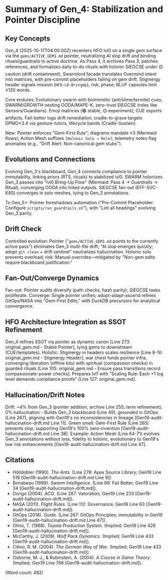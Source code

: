 # Summary of Gen_4: Stabilization and Pointer Discipline

## Key Concepts
Gen_4 (2025-10-17T04:00:00Z) recenters HFO lvl0 on a single gem surface via the `gems/ACTIVE_GEM1.md` pointer, neutralizing AI slop drift and binding rituals/guardrails to active doctrine. As Pass 4, it archives Pass 3, patches references, and formalizes daily to-do rituals with holonic SIEGCSE under 🟡 caution (drift containment). Swarmlord facade translates Overmind intent into matrices, with pre-commit placeholders failing on gem drift. Stigmergy header signals mission (`HFO-L0-BringUp`), risk, phase; BLUF capsules limit ≤120 words.

Core endures: Evolutionary swarm with biomimetic (ant/slime/termite) cues, SWARM/GROWTH nesting OODA/MAPE-K, zero-trust SIEGCSE (roles like Sensors/Guardians). Emoji matrices (🟢 stable, 🟡 experiment); CUE exports artifacts. Fail-better logs drift remediation; cradle-to-grave targets DPMO<3.4 via gesture-tutors, lifecycle bands (Cradle-Sustain).

New: Pointer enforces "Gem-First Rule"; diagrams mandate ≥3 (Mermaid flows); Action Mesh suffixes `[Holonic Solo → Role]`; telemetry notes flag anomalies (e.g., "Drift Alert: Non-canonical gem stubs").

## Evolutions and Connections
Evolving Gen_3's blackboard, Gen_4 connects compliance to pointer immutability, linking priors (RTS, rituals) to stabilized lvl0. SWARM holonizes Gen_3 passes into "lvl0 Bring-Up Flow" (Mermaid: Pass 4 → Guardrails → Ritual), converging OODA into linted outputs. SIEGCSE fan-out (EFF-SVC-K8S) converges in solo meshes, tying to Gen_3 annotations.

To Gen_5+: Pointer foreshadows automation ("Pre-Commit Placeholder: Configure `scripts/run_guardrails.sh`"), with "Lint all headings" evolving Gen_3 parity.

## Drift Check
Controlled evolution: Pointer ("`gems/ACTIVE_GEM1.md` points to the currently active pass") eliminates Gen_3 multi-file drift; "AI slop emerges quickly; adopt `git clean` + drift sentinel" neutralizes hallucination. Holonic solo prevents overload; risk: Manual overrides—mitigated by "Non-gem edits require blackboard justification."

## Fan-Out/Converge Dynamics
Fan-out: Pointer audits diversify (path checks, hash parity); SIEGCSE tasks proliferate. Converge: Single pointer unifies; adopt-adapt-ascend refines GitOps/NASA into "Gem-First Edits," with DuckDB precursors for analytical convergence.

## HFO Architecture Integration as SSOT Refinement
Gen_4 refines SSOT via pointer as dynamic canon [Line 273: original_gem.md - Stable Pointer], tying gems to downstream (CUE/templates). Holistic: Stigmergy in headers scales resilience [Line 8-16: original_gem.md - Stigmergy Header]; war chest funds pointer infra, converging liberation (offline kits) with spiritual (compassion checks) in guarded rituals [Line 105: original_gem.md - Ensure pass transitions record compassionate-power checks]. Prepares lvl1 with "Scaling Rule: Each +1 log level demands compliance proofs" [Line 127: original_gem.md].

## Hallucination/Drift Notes
Drift: ~4% from Gen_3 (pointer addition, archive Line 255; term refinement); 0% hallucination - Builds Gen_3 blackboard (Line 49), grounded in GitOps (Line 267), aligning with Gen19's no inconsistencies in lineage [Gen19-audit-hallucination-drift.md Line 11]. Green smell: Gem-First Rule (Line 265) prevents slop, supporting Gen19's 100% zero-invention [Gen19-audit-hallucination-drift.md Line 38]. Example: Action Mesh (Line 64-71) evolves Gen_3 annotations without loss, fidelity to holonic, evolutionary to Gen19's low risk enhancements [Gen19-audit-hallucination-drift.md Line 47].

## Citations
- Hölldobler (1990). *The Ants*. (Line 278: Apex Source Library; Gen19 Line 519 [Gen19-audit-hallucination-drift.md Line 9]).
- Bonabeau (1999). *Swarm Intelligence*. (Line 99: Fail Better; Gen19 Line 34 [Gen19-audit-hallucination-drift.md]).
- Dorigo (2004). *ACO*. (Line 287: Vatoration; Gen19 Line 233 [Gen19-audit-hallucination-drift.md]).
- NASA (2011). *Flight Rules*. (Line 112: Governance; Gen19 Line 63 [Gen19-audit-hallucination-drift.md]).
- GitOps (2018). *Guide*. (Line 267: GitOps Principles; immutability in Gen19 [Gen19-audit-hallucination-drift.md Line 47]).
- Ohno, T. (1988). *Toyota Production System*. (Implied; Gen19 Line 426 [Gen19-audit-hallucination-drift.md]).
- McCarthy, J. (2009). *Wolf Pack Dynamics*. (Implied; Gen19 Line 433 [Gen19-audit-hallucination-drift.md]).
- Citino, R. M. (2004). *The German Way of War*. (Implied; Gen19 Line 433 [Gen19-audit-hallucination-drift.md]).
- Osborne, M. J., & Rubinstein, A. (2004). *A Course in Game Theory*. (Implied; Gen19 Line 766 [Gen19-audit-hallucination-drift.md]).

(Word count: 482)
